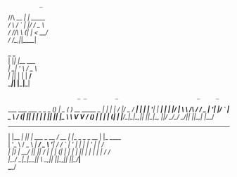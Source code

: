               _                                                          
  /\/\   __ _| | _____                                                   
 /    \ / _` | |/ / _ \                                                  
/ /\/\ \ (_| |   <  __/                                                  
\/    \/\__,_|_|\_\___|                                                  
                                                                         
 _   _                                                                   
| |_| |__   ___                                                          
| __| '_ \ / _ \                                                         
| |_| | | |  __/                                                         
 \__|_| |_|\___|                                                         
                                                                         
                          _ _         _                         _     _  
 ___  ___  ___ _   _ _ __(_) |_ _   _( )__  __      _____  _ __| | __| | 
/ __|/ _ \/ __| | | | '__| | __| | | |/ __| \ \ /\ / / _ \| '__| |/ _` | 
\__ \  __/ (__| |_| | |  | | |_| |_| |\__ \  \ V  V / (_) | |  | | (_| | 
|___/\___|\___|\__,_|_|  |_|\__|\__, ||___/   \_/\_/ \___/|_|  |_|\__,_| 
                                |___/                                    
 _          _   _                ____  _                 _               
| |__   ___| |_| |_ ___ _ __    / __ \| |__  _   _ _ __ | |_ ____        
| '_ \ / _ \ __| __/ _ \ '__|  / / _` | '_ \| | | | '_ \| __|_  /        
| |_) |  __/ |_| ||  __/ |    | | (_| | | | | |_| | | | | |_ / /         
|_.__/ \___|\__|\__\___|_|     \ \__,_|_| |_|\__,_|_| |_|\__/___|        
                                \____/                                   
 
